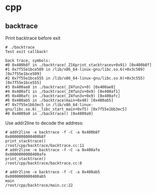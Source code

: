 # cpp

## backtrace
Print backtrace before exit 

    # ./backtrace 
    Test exit callback!

    back trace, symbols:
    #0 0x400b8f in ./backtrace(_Z16print_stacktracev+0x91) [0x400b8f]
    #1 0x7f55e1bce509 in /lib/x86_64-linux-gnu/libc.so.6(+0x3c509) [0x7f55e1bce509]
    #2 0x7f55e1bce555 in /lib/x86_64-linux-gnu/libc.so.6(+0x3c555) [0x7f55e1bce555]
    #3 0x400ae8 in ./backtrace(_Z4fun2v+0) [0x400ae8]
    #4 0x400af1 in ./backtrace(_Z4fun2v+0x9) [0x400af1]
    #5 0x400afc in ./backtrace(_Z4fun3v+0x9) [0x400afc]
    #6 0x400ab5 in ./backtrace(main+0x48) [0x400ab5]
    #7 0x7f55e1bb3ec5 in /lib/x86_64-linux-gnu/libc.so.6(__libc_start_main+0xf5) [0x7f55e1bb3ec5]
    #8 0x4009a9 in ./backtrace() [0x4009a9]

Use addr2line to decode the address:

    # addr2line -e backtrace -f -C -a 0x400b8f
    0x0000000000400b8f
    print_stacktrace()
    /root/cpp/backtrace/backtrace.cc:11
    # addr2line -e backtrace -f -C -a 0x400afe
    0x0000000000400afe
    print_stacktrace()
    /root/cpp/backtrace/backtrace.cc:8

    # addr2line -e backtrace -f -C -a 0x400ab5
    0x0000000000400ab5
    main
    /root/cpp/backtrace/main.cc:22
